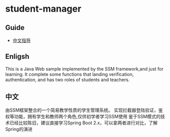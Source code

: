 # student-manager

## Guide
- [中文指导](README_CN.md)

## Enligsh
This is a Java Web sample implemented by the SSM framework,and just for learning.
It complete some functions that landing verification, authentication, and has two roles of students and teachers. 
## 中文
由SSM框架整合的一个简易教学性质的学生管理系统。 实现拦截器登陆验证，鉴权等功能，拥有学生和教师两个角色,仅供初学者学习SSM使用
鉴于SSM模式的技术已经比较陈旧，建议直接学习Spring Boot 2.x，可以拿两者进行对比，了解Spring的演进

